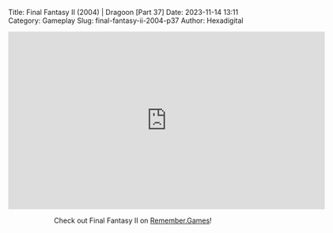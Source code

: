 Title: Final Fantasy II (2004) | Dragoon [Part 37]
Date: 2023-11-14 13:11
Category: Gameplay
Slug: final-fantasy-ii-2004-p37
Author: Hexadigital

<center><iframe src="https://www.youtube.com/embed/t5KMbDb7rmM?feature=oembed" allow="accelerometer; autoplay; encrypted-media; gyroscope; picture-in-picture" width="640" height="360" frameborder="0"></iframe>

Check out Final Fantasy II on [Remember.Games](https://remember.games/game/6866/final-fantasy-i-ii-dawn-of-souls/)!</center>